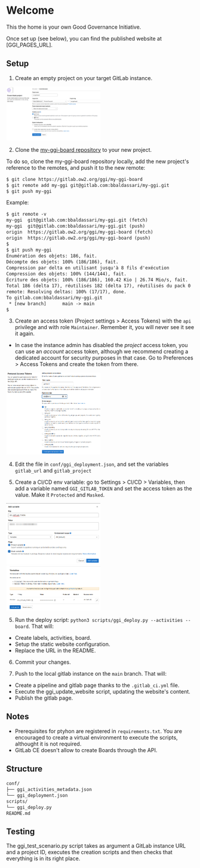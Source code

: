 

# Welcome

This the home is your own Good Governance Initiative.

Once set up (see below), you can find the published website at [GGI_PAGES_URL].


## Setup

1. Create an empty project on your target GitLab instance.
<img src="resources/image.png" width="50%" height="50%">

2. Clone the [my-ggi-board repository](https://gitlab.ow2.org/ggi/my-ggi-board) to your new project.

To do so, clone the my-ggi-board repository locally, add the new project's reference to the remotes, and push it to the new remote:
```
$ git clone https://gitlab.ow2.org/ggi/my-ggi-board
$ git remote add my-ggi git@gitlab.com:bbaldassari/my-ggi.git
$ git push my-ggi
```

Example:
```
$ git remote -v
my-ggi	git@gitlab.com:bbaldassari/my-ggi.git (fetch)
my-ggi	git@gitlab.com:bbaldassari/my-ggi.git (push)
origin	https://gitlab.ow2.org/ggi/my-ggi-board (fetch)
origin	https://gitlab.ow2.org/ggi/my-ggi-board (push)
$
$ git push my-ggi
Énumération des objets: 186, fait.
Décompte des objets: 100% (186/186), fait.
Compression par delta en utilisant jusqu'à 8 fils d'exécution
Compression des objets: 100% (144/144), fait.
Écriture des objets: 100% (186/186), 160.42 Kio | 26.74 Mio/s, fait.
Total 186 (delta 17), réutilisés 182 (delta 17), réutilisés du pack 0
remote: Resolving deltas: 100% (17/17), done.
To gitlab.com:bbaldassari/my-ggi.git
 * [new branch]      main -> main
$
```

3. Create an access token (Project settings > Access Tokens) with the `api` privilege and with role `Maintainer`. Remember it, you will never see it see it again.
  - In case the instance admin has disabled the _project_ access token, you can use an _account_ access token, although we recommend creating a dedicated account for security purposes in that case. Go to Preferences > Access Tokens and create the token from there.

<img src="resources/image-1.png" width="50%" height="50%">

4. Edit the file in `conf/ggi_deployment.json`, and set the variables `gitlab_url` and `gitlab_project`

5. Create a CI/CD env variable: go to Settings > CI/CD > Variables, then add a variable named `GGI_GITLAB_TOKEN` and set the access token as the value. Make it `Protected` and `Masked`.
<img src="resources/image-2.png" width="50%" height="50%">
<img src="resources/image-3.png" width="50%" height="50%">

5. Run the deploy script: `python3 scripts/ggi_deploy.py --activities --board`. That will:
  - Create labels, activities, board.
  - Setup the static website configuration.
  - Replace the URL in the README.

6. Commit your changes.

7. Push to the local gitlab instance on the `main` branch. That will:
  - Create a pipeline and gitlab page thanks to the `.gitlab_ci.yml` file.
  - Execute the ggi_update_website script, updating the website's content.
  - Publish the gitlab page.

## Notes

* Prerequisites for ptyhon are registered in `requirements.txt`. You are encouraged to create a virtual environment to execute the scripts, althought it is not required.
* GitLab CE doesn't allow to create Boards through the API.


## Structure

```
conf/
├── ggi_activities_metadata.json
└── ggi_deployment.json
scripts/
└── ggi_deploy.py
README.md
```


## Testing

The ggi_test_scenario.py script takes as argument a GitLab instance URL and a project ID, executes the creation scripts and then checks that everything is in its right place.
